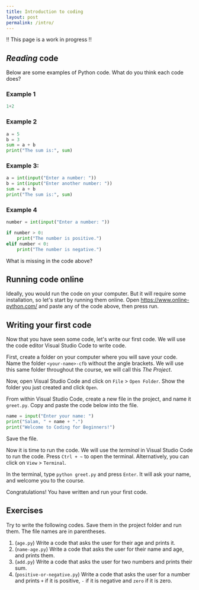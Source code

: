 ```yaml
---
title: Introduction to coding
layout: post
permalink: /intro/
---
```


!! This page is a work in progress !!

## *Reading* code
Below are some examples of Python code.
What do you think each code does?

### Example 1
```python
1+2
```

### Example 2
```python
a = 5
b = 3
sum = a + b
print("The sum is:", sum)
```

### Example 3:
```python
a = int(input("Enter a number: "))
b = int(input("Enter another number: "))
sum = a + b
print("The sum is:", sum)
```

### Example 4
```python
number = int(input("Enter a number: "))

if number > 0:
    print("The number is positive.")
elif number < 0:
    print("The number is negative.")
```
What is missing in the code above?

## Running code online
Ideally, you would run the code on your computer.
But it will require some installation, so let's start by running them online.
Open https://www.online-python.com/ and paste any of the code above, then press run.


## Writing your first code
Now that you have seen some code, let's write our first code.
We will use the code editor Visual Studio Code to write code.

First, create a folder on your computer where you will save your code.
Name the folder `<your-name>-cfb` without the angle brackets.
We will use this same folder throughout the course, we will call this *The Project*.

Now, open Visual Studio Code and click on `File` > `Open Folder`.
Show the folder you just created and click `Open`.

From within Visual Studio Code, create a new file in the project, and name it `greet.py`.
Copy and paste the code below into the file.

```python
name = input("Enter your name: ")
print("Salam, " + name + ".")
print("Welcome to Coding for Beginners!")
```

Save the file.

Now it is time to run the code.
We will use the *terminal* in Visual Studio Code to run the code.
Press `Ctrl + ~` to open the terminal.
Alternatively, you can click on `View` > `Terminal`.

In the terminal, type `python greet.py` and press `Enter`.
It will ask your name, and welcome you to the course.

Congratulations! You have written and run your first code.

## Exercises
Try to write the following codes. Save them in the project folder and run them. The file names are in parentheses.

1. (`age.py`) Write a code that asks the user for their age and prints it.
2. (`name-age.py`) Write a code that asks the user for their name and age, and prints them.
3. (`add.py`) Write a code that asks the user for two numbers and prints their sum.
4. (`positive-or-negative.py`) Write a code that asks the user for a number and prints `+` if it is positive, `-` if it is negative and `zero` if it is zero.

